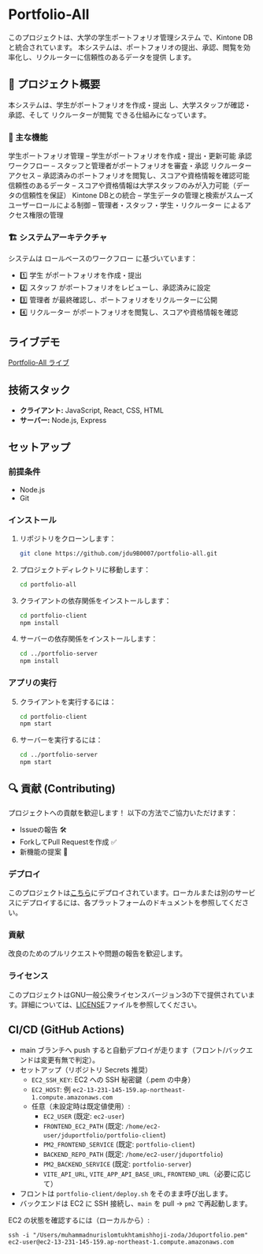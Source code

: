 # Portfolio-All

このプロジェクトは、大学の学生ポートフォリオ管理システム で、Kintone DB と統合されています。
本システムは、ポートフォリオの提出、承認、閲覧を効率化し、リクルーターに信頼性のあるデータを提供 します。

## 📌 プロジェクト概要
本システムは、学生がポートフォリオを作成・提出 し、大学スタッフが確認・承認、そして リクルーターが閲覧 できる仕組みになっています。

### 🔹 主な機能
学生ポートフォリオ管理 – 学生がポートフォリオを作成・提出・更新可能
承認ワークフロー – スタッフと管理者がポートフォリオを審査・承認
リクルーターアクセス – 承認済みのポートフォリオを閲覧し、スコアや資格情報を確認可能
信頼性のあるデータ – スコアや資格情報は大学スタッフのみが入力可能（データの信頼性を保証）
Kintone DBとの統合 – 学生データの管理と検索がスムーズ
ユーザーロールによる制御 – 管理者・スタッフ・学生・リクルーター によるアクセス権限の管理

### 🏗 システムアーキテクチャ

システムは ロールベースのワークフロー に基づいています：

- 1️⃣ 学生 がポートフォリオを作成・提出
- 2️⃣ スタッフ がポートフォリオをレビューし、承認済みに設定
- 3️⃣ 管理者 が最終確認し、ポートフォリオをリクルーターに公開
- 4️⃣ リクルーター がポートフォリオを閲覧し、スコアや資格情報を確認


## ライブデモ
[Portfolio-All ライブ](https://portfolio.jdu.uz)

## 技術スタック
- **クライアント:** JavaScript, React, CSS, HTML
- **サーバー:** Node.js, Express

## セットアップ

### 前提条件
- Node.js
- Git

### インストール
1. リポジトリをクローンします：
   ```bash
   git clone https://github.com/jdu9B0007/portfolio-all.git
2. プロジェクトディレクトリに移動します：
   ```bash
   cd portfolio-all
3. クライアントの依存関係をインストールします：
   ```bash
   cd portfolio-client
   npm install
4. サーバーの依存関係をインストールします：
   ```bash
   cd ../portfolio-server
   npm install
### アプリの実行
5. クライアントを実行するには：
   ```bash
   cd portfolio-client
   npm start
6. サーバーを実行するには：
   ```bash
   cd ../portfolio-server
   npm start


## 🔍 貢献 (Contributing)
プロジェクトへの貢献を歓迎します！
以下の方法でご協力いただけます：

- Issueの報告 🛠
- ForkしてPull Requestを作成 ✅
- 新機能の提案 🚀


### デプロイ
このプロジェクトは[こちら](https://portfolio.jdu.uz)にデプロイされています。ローカルまたは別のサービスにデプロイするには、各プラットフォームのドキュメントを参照してください。
### 貢献
改良のためのプルリクエストや問題の報告を歓迎します。
### ライセンス
このプロジェクトはGNU一般公衆ライセンスバージョン3の下で提供されています。詳細については、[LICENSE](LICENSE)ファイルを参照してください。

## CI/CD (GitHub Actions)
- main ブランチへ push すると自動デプロイが走ります（フロント/バックエンドは変更有無で判定）。
- セットアップ（リポジトリ Secrets 推奨）
  - `EC2_SSH_KEY`: EC2 への SSH 秘密鍵（.pem の中身）
  - `EC2_HOST`: 例 `ec2-13-231-145-159.ap-northeast-1.compute.amazonaws.com`
  - 任意（未設定時は既定値使用）:
    - `EC2_USER` (既定: `ec2-user`)
    - `FRONTEND_EC2_PATH` (既定: `/home/ec2-user/jduportfolio/portfolio-client`)
    - `PM2_FRONTEND_SERVICE` (既定: `portfolio-client`)
    - `BACKEND_REPO_PATH` (既定: `/home/ec2-user/jduportfolio`)
    - `PM2_BACKEND_SERVICE` (既定: `portfolio-server`)
    - `VITE_API_URL`, `VITE_APP_API_BASE_URL`, `FRONTEND_URL`（必要に応じて）
- フロントは `portfolio-client/deploy.sh` をそのまま呼び出します。
- バックエンドは EC2 に SSH 接続し、`main` を pull → `pm2` で再起動します。

EC2 の状態を確認するには（ローカルから）:

```
ssh -i "/Users/muhammadnurislomtukhtamishhoji-zoda/Jduportfolio.pem" ec2-user@ec2-13-231-145-159.ap-northeast-1.compute.amazonaws.com
```